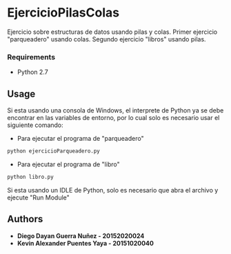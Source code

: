 # EjercicioPilasColas

Ejercicio sobre estructuras de datos usando pilas y colas.
Primer ejercicio "parqueadero" usando colas. 
Segundo ejercicio "libros" usando pilas. 

### Requirements
* Python 2.7

## Usage

Si esta usando una consola de Windows, el interprete de Python ya se debe encontrar en las variables de entorno, por lo cual solo es necesario usar el siguiente comando:
* Para ejecutar el programa de "parqueadero"
```python
python ejercicioParqueadero.py
```
* Para ejecutar el programa de "libro"
```python
python libro.py
```

Si esta usando un IDLE de Python, solo es necesario que abra el archivo y ejecute "Run Module"

## Authors
* **Diego Dayan Guerra Nuñez - 20152020024**
* **Kevin Alexander Puentes Yaya - 20151020040**
